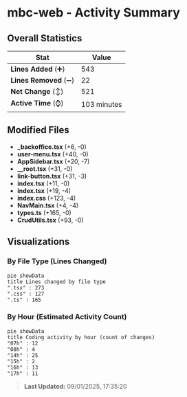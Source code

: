 # mbc-web - Activity Summary 

## Overall Statistics

| Stat                   | Value                                                             |
| ---------------------- | ----------------------------------------------------------------- |
| **Lines Added** (➕)   | 543                                          |
| **Lines Removed** (➖) | 22                                        |
| **Net Change** (↕)    | 521                |
| **Active Time** (⌚)   | 103 minutes |


## Modified Files
- **_backoffice.tsx** (+6, -0)
- **user-menu.tsx** (+40, -0)
- **AppSidebar.tsx** (+20, -7)
- **__root.tsx** (+31, -0)
- **link-button.tsx** (+31, -3)
- **index.tsx** (+11, -0)
- **index.tsx** (+19, -4)
- **index.css** (+123, -4)
- **NavMain.tsx** (+4, -4)
- **types.ts** (+165, -0)
- **CrudUtils.tsx** (+93, -0)

## Visualizations

### By File Type (Lines Changed)

```mermaid
pie showData
title Lines changed by file type
".tsx" : 273
".css" : 127
".ts" : 165
```

### By Hour (Estimated Activity Count)

```mermaid
pie showData
title Coding activity by hour (count of changes)
"07h" : 12
"08h" : 4
"14h" : 25
"15h" : 2
"16h" : 13
"17h" : 11
```


> **Last Updated:** 09/01/2025, 17:35:20